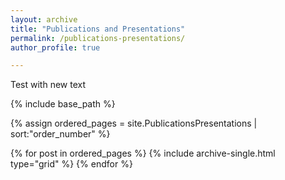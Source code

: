 ```yaml
---
layout: archive
title: "Publications and Presentations"
permalink: /publications-presentations/
author_profile: true

---
```


Test with new text

{% include base_path %}

{% assign ordered_pages = site.PublicationsPresentations | sort:"order_number" %}

{% for post in ordered_pages %}
  {% include archive-single.html type="grid" %}
{% endfor %}
